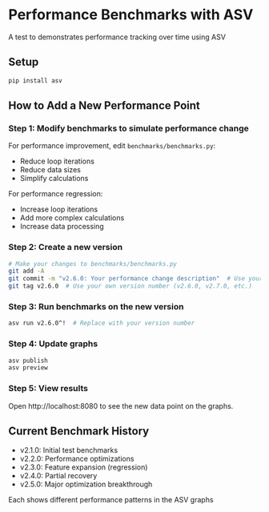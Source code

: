 # Performance Benchmarks with ASV

A test to demonstrates performance tracking over time using ASV

## Setup

```bash
pip install asv
```

## How to Add a New Performance Point

### Step 1: Modify benchmarks to simulate performance change

For performance improvement, edit `benchmarks/benchmarks.py`:
- Reduce loop iterations
- Reduce data sizes 
- Simplify calculations

For performance regression:
- Increase loop iterations
- Add more complex calculations
- Increase data processing

### Step 2: Create a new version

```bash
# Make your changes to benchmarks/benchmarks.py
git add -A
git commit -m "v2.6.0: Your performance change description"  # Use your version number
git tag v2.6.0  # Use your own version number (v2.6.0, v2.7.0, etc.)
```

### Step 3: Run benchmarks on the new version

```bash
asv run v2.6.0^!  # Replace with your version number
```

### Step 4: Update graphs

```bash
asv publish
asv preview
```

### Step 5: View results

Open http://localhost:8080 to see the new data point on the graphs.

## Current Benchmark History

- v2.1.0: Initial test benchmarks
- v2.2.0: Performance optimizations 
- v2.3.0: Feature expansion (regression)
- v2.4.0: Partial recovery
- v2.5.0: Major optimization breakthrough

Each  shows different performance patterns in the ASV graphs